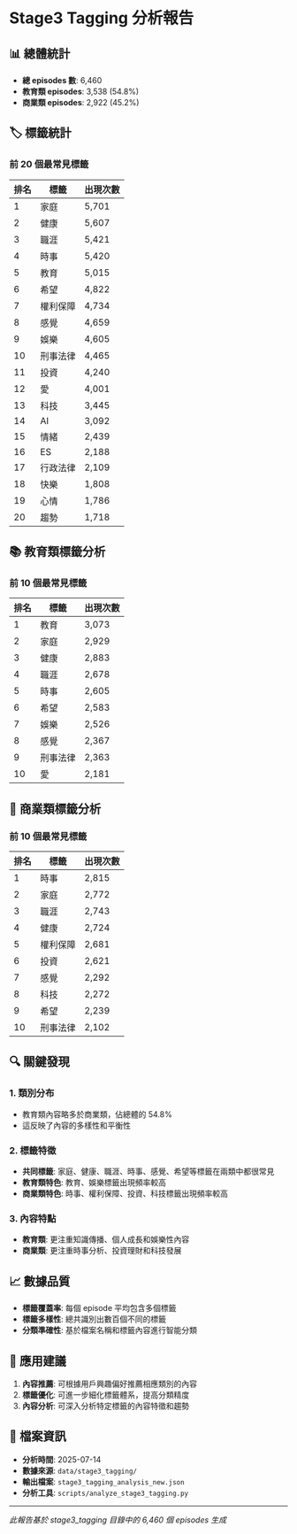 # Stage3 Tagging 分析報告

## 📊 總體統計

- **總 episodes 數**: 6,460
- **教育類 episodes**: 3,538 (54.8%)
- **商業類 episodes**: 2,922 (45.2%)

## 🏷️ 標籤統計

### 前 20 個最常見標籤

| 排名 | 標籤 | 出現次數 |
|------|------|----------|
| 1 | 家庭 | 5,701 |
| 2 | 健康 | 5,607 |
| 3 | 職涯 | 5,421 |
| 4 | 時事 | 5,420 |
| 5 | 教育 | 5,015 |
| 6 | 希望 | 4,822 |
| 7 | 權利保障 | 4,734 |
| 8 | 感覺 | 4,659 |
| 9 | 娛樂 | 4,605 |
| 10 | 刑事法律 | 4,465 |
| 11 | 投資 | 4,240 |
| 12 | 愛 | 4,001 |
| 13 | 科技 | 3,445 |
| 14 | AI | 3,092 |
| 15 | 情緒 | 2,439 |
| 16 | ES | 2,188 |
| 17 | 行政法律 | 2,109 |
| 18 | 快樂 | 1,808 |
| 19 | 心情 | 1,786 |
| 20 | 趨勢 | 1,718 |

## 📚 教育類標籤分析

### 前 10 個最常見標籤

| 排名 | 標籤 | 出現次數 |
|------|------|----------|
| 1 | 教育 | 3,073 |
| 2 | 家庭 | 2,929 |
| 3 | 健康 | 2,883 |
| 4 | 職涯 | 2,678 |
| 5 | 時事 | 2,605 |
| 6 | 希望 | 2,583 |
| 7 | 娛樂 | 2,526 |
| 8 | 感覺 | 2,367 |
| 9 | 刑事法律 | 2,363 |
| 10 | 愛 | 2,181 |

## 💼 商業類標籤分析

### 前 10 個最常見標籤

| 排名 | 標籤 | 出現次數 |
|------|------|----------|
| 1 | 時事 | 2,815 |
| 2 | 家庭 | 2,772 |
| 3 | 職涯 | 2,743 |
| 4 | 健康 | 2,724 |
| 5 | 權利保障 | 2,681 |
| 6 | 投資 | 2,621 |
| 7 | 感覺 | 2,292 |
| 8 | 科技 | 2,272 |
| 9 | 希望 | 2,239 |
| 10 | 刑事法律 | 2,102 |

## 🔍 關鍵發現

### 1. 類別分布
- 教育類內容略多於商業類，佔總體的 54.8%
- 這反映了內容的多樣性和平衡性

### 2. 標籤特徵
- **共同標籤**: 家庭、健康、職涯、時事、感覺、希望等標籤在兩類中都很常見
- **教育類特色**: 教育、娛樂標籤出現頻率較高
- **商業類特色**: 時事、權利保障、投資、科技標籤出現頻率較高

### 3. 內容特點
- **教育類**: 更注重知識傳播、個人成長和娛樂性內容
- **商業類**: 更注重時事分析、投資理財和科技發展

## 📈 數據品質

- **標籤覆蓋率**: 每個 episode 平均包含多個標籤
- **標籤多樣性**: 總共識別出數百個不同的標籤
- **分類準確性**: 基於檔案名稱和標籤內容進行智能分類

## 🎯 應用建議

1. **內容推薦**: 可根據用戶興趣偏好推薦相應類別的內容
2. **標籤優化**: 可進一步細化標籤體系，提高分類精度
3. **內容分析**: 可深入分析特定標籤的內容特徵和趨勢

## 📁 檔案資訊

- **分析時間**: 2025-07-14
- **數據來源**: `data/stage3_tagging/`
- **輸出檔案**: `stage3_tagging_analysis_new.json`
- **分析工具**: `scripts/analyze_stage3_tagging.py`

---

*此報告基於 stage3_tagging 目錄中的 6,460 個 episodes 生成* 